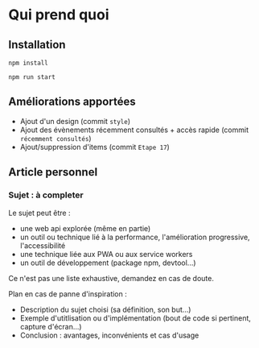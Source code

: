 # Qui prend quoi

## Installation

`npm install`

`npm run start`

## Améliorations apportées

- Ajout d'un design (commit `style`)
- Ajout des évènements récemment consultés + accès rapide (commit `récemment consultés`)
- Ajout/suppression d'items (commit `Etape 17`)

## Article personnel

### Sujet : à completer

Le sujet peut être :

- une web api explorée (même en partie)
- un outil ou technique lié à la performance, l'amélioration progressive, l'accessibilité
- une technique liée aux PWA ou aux service workers
- un outil de développement (package npm, devtool...)

Ce n'est pas une liste exhaustive, demandez en cas de doute.

Plan en cas de panne d'inspiration :

- Description du sujet choisi (sa définition, son but...)
- Exemple d'utitlisation ou d'implémentation (bout de code si pertinent, capture d'écran...)
- Conclusion : avantages, inconvénients et cas d'usage
